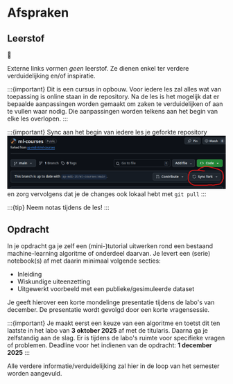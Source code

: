 # Afspraken

## Leerstof
🚧
  
Externe links vormen _geen_ leerstof. Ze dienen enkel ter verdere verduidelijking en/of inspiratie.

:::{important}
Dit is een cursus in opbouw. Voor iedere les zal alles wat van toepassing is online staan in de repository.
Na de les is het mogelijk dat er bepaalde aanpassingen worden gemaakt om zaken te verduidelijken of aan te vullen waar nodig.
Die aanpassingen worden telkens aan het begin van elke les overlopen.
:::
  
:::{important}
Sync aan het begin van iedere les je geforkte repository
![](../../img/fork_sync.png)
en zorg vervolgens dat je de changes ook lokaal hebt met `git pull` 
:::

:::{tip}
Neem notas tijdens de les!
:::

## Opdracht
In je opdracht ga je zelf een (mini-)tutorial uitwerken rond een bestaand machine-learning algoritme of onderdeel daarvan.
Je levert een (serie) notebook(s) af met daarin minimaal volgende secties:
- Inleiding
- Wiskundige uiteenzetting
- Uitgewerkt voorbeeld met een publieke/gesimuleerde dataset
  
Je geeft hierover een korte mondelinge presentatie tijdens de labo's van december. De presentatie wordt gevolgd door een korte vragensessie.
  
:::{important}
Je maakt eerst een keuze van een algoritme en toetst dit ten laatste in het labo van **3 oktober 2025** af met de titularis.
Daarna ga je zelfstandig aan de slag. Er is tijdens de labo's ruimte voor specifieke vragen of problemen.
Deadline voor het indienen van de opdracht: **1 december 2025**
:::

Alle verdere informatie/verduidelijking zal hier in de loop van het semester worden aangevuld.
